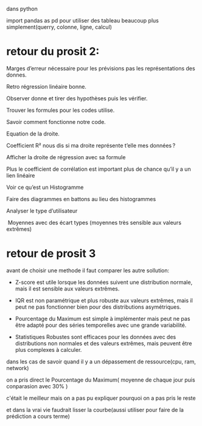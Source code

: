 dans python

import pandas as pd
pour utiliser des tableau beaucoup plus simplement(querry, colonne, ligne, calcul)

# retour du prosit 2:

Marges d’erreur nécessaire pour les prévisions pas les représentations des donnes. 

Retro régression linéaire bonne. 

Observer donne et tirer des hypothèses puis les vérifier. 

Trouver les formules pour les codes utilise. 

Savoir comment fonctionne notre code. 

Equation de la droite. 

Coefficient R² nous dis si ma droite représente t’elle mes données ? 

Afficher la droite de régression avec sa formule  

Plus le coefficient de corrélation est important plus de chance qu’il y a un lien linéaire  

Voir ce qu’est un Histogramme  

Faire des diagrammes en battons au lieu des histogrammes  

Analyser le type d’utilisateur  

 Moyennes avec des écart types (moyennes très sensible aux valeurs extrêmes)

# retour de prosit 3

avant de choisir une methode il faut comparer les autre sollution:

- Z-score est utile lorsque les données suivent une distribution normale, mais il est sensible aux valeurs extrêmes. 
    

- IQR est non paramétrique et plus robuste aux valeurs extrêmes, mais il peut ne pas fonctionner bien pour des distributions asymétriques. 
    

- Pourcentage du Maximum est simple à implémenter mais peut ne pas être adapté pour des séries temporelles avec une grande variabilité. 
    

- Statistiques Robustes sont efficaces pour les données avec des distributions non normales et des valeurs extrêmes, mais peuvent être plus complexes à calculer.


dans les cas de savoir quand il y a un dépassement de ressource(cpu, ram, network)

on a pris direct le Pourcentage du Maximum( moyenne de chaque jour puis conparasion avec 30% )

c'était le meilleur mais on a pas pu expliquer pourquoi on a pas pris le reste 

et dans la vrai vie faudrait lisser la courbe(aussi utiliser pour faire de la prédiction a cours terme)




